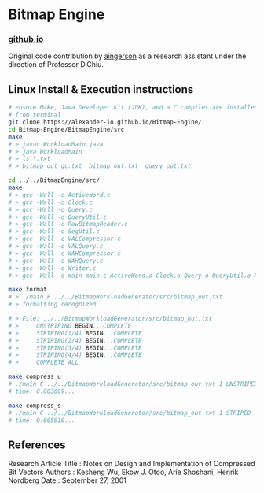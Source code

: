 # Bitmap Engine
### [github.io](https://alexander-io.github.io/Bitmap-Engine/)
Original code contribution by [aingerson](https://github.com/aingerson/Bitmap-Engine) as a research assistant under the direction of Professor D.Chiu.

## Linux Install & Execution instructions
```bash
# ensure Make, Java Developer Kit (JDK), and a C compiler are installed
# from terminal
git clone https://alexander-io.github.io/Bitmap-Engine/
cd Bitmap-Engine/BitmapEngine/src
make
# > javac WorkloadMain.java
# > java WorkloadMain
# > ls *.txt
# > bitmap_out_gc.txt  bitmap_out.txt  query_out.txt

cd ../../BitmapEngine/src/
make
# > gcc -Wall -c ActiveWord.c
# > gcc -Wall -c Clock.c
# > gcc -Wall -c Query.c
# > gcc -Wall -c QueryUtil.c
# > gcc -Wall -c RawBitmapReader.c
# > gcc -Wall -c SegUtil.c
# > gcc -Wall -c VALCompressor.c
# > gcc -Wall -c VALQuery.c
# > gcc -Wall -c WAHCompressor.c
# > gcc -Wall -c WAHQuery.c
# > gcc -Wall -c Writer.c
# > gcc -Wall -o main main.c ActiveWord.o Clock.o Query.o QueryUtil.o RawBitmapReader.o SegUtil.o VALCompressor.o VALQuery.o WAHCompressor.o WAHQuery.o Writer.o -lpthread -lm

make format
# > ./main F ../../BitmapWorkloadGenerator/src/bitmap_out.txt
# > formatting recognized

# > File: ../../BitmapWorkloadGenerator/src/bitmap_out.txt
# > 	UNSTRIPING BEGIN...COMPLETE
# > 	STRIPING(1/4) BEGIN...COMPLETE
# > 	STRIPING(2/4) BEGIN...COMPLETE
# > 	STRIPING(3/4) BEGIN...COMPLETE
# > 	STRIPING(4/4) BEGIN...COMPLETE
# > 	COMPLETE ALL

make compress_u
# ./main C ../../BitmapWorkloadGenerator/src/bitmap_out.txt 1 UNSTRIPED
# time: 0.003609...

make compress_s
# ./main C ../../BitmapWorkloadGenerator/src/bitmap_out.txt 1 STRIPED
# time: 0.005010...
```

## References
  Research Article Title :
  Notes on Design and Implementation of Compressed Bit Vectors
  Authors : Kesheng Wu, Ekow J. Otoo, Arie Shoshani, Henrik Nordberg
  Date : September 27, 2001
